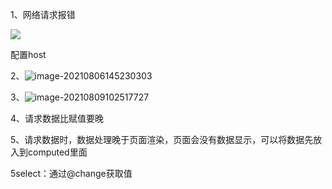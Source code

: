 1、网络请求报错

![](C:\Users\yangxia3\AppData\Roaming\Typora\typora-user-images\image-20210804134909694.png)

配置host



2、![image-20210806145230303](C:\Users\yangxia3\Desktop\笔记本\错误截图\image-20210806145230303.png)





3、![image-20210809102517727](C:\Users\yangxia3\Desktop\笔记本\错误截图\image-20210809102517727.png)



4、请求数据比赋值要晚



5、请求数据时，数据处理晚于页面渲染，页面会没有数据显示，可以将数据先放入到computed里面



5select：通过@change获取值